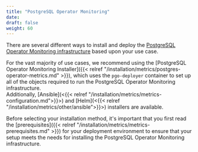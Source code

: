 ```yaml
---
title: "PostgreSQL Operator Monitoring"
date:
draft: false
weight: 60
---
```


There are several different ways to install and deploy the
[PostgreSQL Operator Monitoring infrastructure](https://www.crunchydata.com/developers/download-postgres/containers/postgres-operator)
based upon your use case.

For the vast majority of use cases, we recommend using the
[PostgreSQL Operator Monitoring Installer]({{< relref "/installation/metrics/postgres-operator-metrics.md" >}}),
which uses the `pgo-deployer` container to set up all of the objects required to
run the PostgreSQL Operator Monitoring infrastructure.  
Additionally, [Ansible](<{{< relref "/installation/metrics/metrics-configuration.md">}}>) and
[Helm](<{{< relref "/installation/metrics/other/ansible">}}>) installers are available.

Before selecting your installation method, it's important that you first read
the [prerequisites]({{< relref "/installation/metrics/metrics-prerequisites.md" >}}) for your
deployment environment to ensure that your setup meets the needs for installing
the PostgreSQL Operator Monitoring infrastructure.
